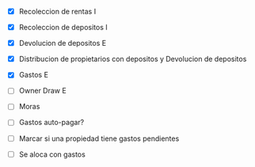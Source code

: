 - [x] Recoleccion de rentas I
- [x] Recoleccion de depositos I
- [x] Devolucion de depositos E
- [x] Distribucion de propietarios con depositos y Devolucion de depositos
- [x] Gastos E
- [ ] Owner Draw E
- [ ] Moras

- [ ] Gastos auto-pagar?
- [ ] Marcar si una propiedad tiene gastos pendientes
- [ ] Se aloca con gastos
